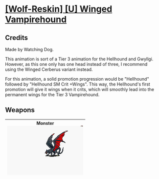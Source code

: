 # [\[Wolf-Reskin\] \[U\] Winged Vampirehound](./)
## Credits

Made by Watching Dog.

This animation is sort of a Tier 3 animation for the Hellhound and Gwyllgi. However, as this one only has one head instead of three, I recommend using the Winged Cerberus variant instead.

For this animation, a solid promotion progression would be "Hellhound" followed by "Hellhound SM Crit +Wings". This way, the Hellhound's first promotion will give it wings when it crits, which will smoothly lead into the permanent wings for the Tier 3 Vampirehound.

## Weapons

| <b>Monster</b><br/><img alt="Monster animation" src="./8.%20Monster/Monster.gif"/> |
| :---: |
